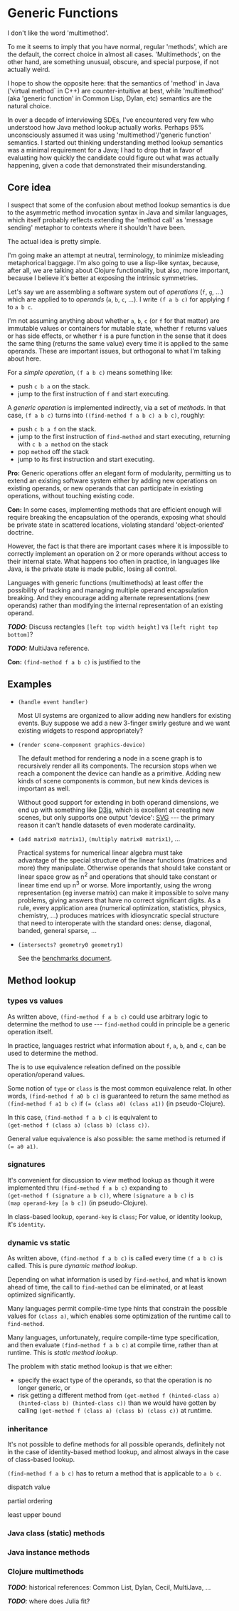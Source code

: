 # Generic Functions

I don't like the word 'multimethod'.

To me it seems to imply that you have normal, regular 'methods',
which are the default, the correct choice in almost all cases.
'Multimethods', on the other hand, are something unusual, obscure,
and special purpose, if not actually weird. 

I hope to show the opposite here: that the
semantics of 'method' in Java ('virtual method` in C++) 
are counter-intuitive at best, while 'multimethod' 
(aka 'generic function' in Common Lisp, Dylan, etc)
semantics are the natural choice.

In over a decade of interviewing SDEs, I've encountered very few
who understood how Java method lookup actually works. 
Perhaps 95% unconsciously assumed it was using 
'multimethod'/'generic function' semantics. 
I started out thinking understanding method lookup semantics
was a minimal requirement for a Java; 
I had to drop that in favor of 
evaluating how quickly the candidate could figure out what was
actually happening, given a code that demonstrated their 
misunderstanding.

## Core idea

I suspect that some of the confusion about method lookup semantics
is due to the asymmetric method invocation syntax in Java and 
similar languages, which itself probably reflects extending
the 'method call' as 'message sending' metaphor 
to contexts where it shouldn't have been.

The actual idea is pretty simple. 

I'm going make an attempt at neutral, terminology, 
to minimize misleading metaphorical baggage.
I'm also going to use a lisp-like syntax, because, after all, we
are talking about Clojure functionality, but also, more important,
because I believe it's better at exposing the intrinsic
symmetries.

Let's say we are assembling a software system 
out of _operations_ (`f`, `g`, ...) which are applied to 
to _operands_ (`a`, `b`, `c`, ...).
I write `(f a b c)` for applying `f` to `a b c`.

I'm not assuming anything about 
whether `a`, `b`, `c` (or `f` for that matter)
are immutable values or containers for mutable state, 
whether `f` returns values or has side effects, 
or whether `f` is a pure function in the sense that it
does the same thing (returns the same value) 
every time it is applied to the same operands.
These are important issues, but orthogonal to what I'm talking 
about here.

For a _simple operation_, `(f a b c)` means something like:
* push `c b a` on the stack.
* jump to the first instruction of `f` and start executing.

A _generic operation_ is implemented indirectly, via a set of _methods_.
In that case, `(f a b c)` turns into 
`((find-method f a b c) a b c)`, roughly:
* push `c b a f` on the stack.
* jump to the first instruction of `find-method` and start executing,
returning with `c b a method` on the stack
* pop `method` off the stack
* jump to its first instruction and start executing. 

**Pro:** Generic operations offer an elegant form of modularity,
permitting us to extend an existing software system
either by adding new operations on existing operands, or new 
operands that can participate in existing operations, 
without touching existing code.

**Con:** In some cases, implementing methods that are efficient 
enough will require breaking the encapsulation of the operands,
exposing what should be private state in scattered locations,
violating standard 'object-oriented' doctrine.

However, the fact is that there are important cases where it is 
impossible to correctly implement an operation on 2 or more 
operands without access to their internal state. 
What happens too often in practice, in languages like Java,
is the private state is made public, losing all control.

Languages with generic functions (multimethods) at least offer
the possibility of tracking and managing multiple operand
encapsulation breaking. And they encourage adding alternate
representations (new operands) rather than  modifying the 
internal representation of an existing operand.

_**TODO**:_ Discuss rectangles
`[left top width height]` vs `[left right top bottom]`?

_**TODO**:_ MultiJava reference.

**Con:** `(find-method f a b c)` is justified to the

## Examples

- `(handle event handler)`

    Most UI systems are organized to allow adding new handlers for
    existing events. Buy suppose we add a new 3-finger swirly
    gesture and we want existing widgets to respond appropriately?
    
- `(render scene-component graphics-device)`

    The default method for rendering a node in a scene graph is to
    recursively render all its components. The recursion stops 
    when we reach a component the device can handle as a primitive.
    Adding new kinds of scene components is common, but new kinds 
    devices is important as well. 
    
    Without good support for extending in both operand dimensions,
    we end up with something like [D3js](https://d3js.org/),
    which is excellent at creating new scenes, but only supports
    one output 'device': 
    [SVG](https://en.wikipedia.org/wiki/Scalable_Vector_Graphics)
     --- the primary reason it can't handle
    datasets of even moderate cardinality.

- `(add matrix0 matrix1)`, `(multiply matrix0 matrix1)`, ...

    Practical systems for numerical linear algebra must take   
    advantage of the special structure of the linear functions
    (matrices and more) they manipulate. Otherwise operands that
    should take constant or linear space grow as n<sup>2</sup>
    and operations that should take constant or linear time
    end up n<sup>3</sup> or worse. More importantly, using the 
    wrong representation (eg inverse matrix) can make it impossible 
    to solve many problems, giving answers that have no correct
    significant digits. As a rule, every application area 
    (numerical optimization, statistics, physics, chemistry, ...)
    produces matrices with idiosyncratic special structure
    that need to interoperate with the standard ones: dense, 
    diagonal, banded, general sparse, ...
    
- `(intersects? geometry0 geometry1)`

   See the [benchmarks document](docs/bencharks.md).

## Method lookup

### types vs values

As written above, `(find-method f a b c)` could use arbitrary
logic to determine the method to use --- `find-method` could
in principle be a generic operation itself.

In practice, languages restrict what information about `f`, `a`, 
`b`, and `c`, can be used to determine the method.

The  is to use equivalence releation defined on the
possible operation/operand values. 

Some notion of `type` or `class` is the most common equivalence
relat.
In other words, `(find-method f a0 b c)` is guaranteed to 
return the same method as `(find-method f a1 b c)` if
`(= (class a0) (class a1))` (in pseudo-Clojure).

In this case, `(find-method f a b c)` is equivalent to<br>
`(get-method f (class a) (class b) (class c))`.

General value equivalence is also possible: 
the same method is returned if `(= a0 a1)`.

### signatures

It's convenient for discussion to view method lookup as though
it were implemented thru 
`(find-method f a b c)` expanding to <br>
`(get-method f (signature a b c))`,
 where
`(signature a b c)` is <br>
`(map operand-key [a b c])`
(in pseudo-Clojure).

In class-based lookup, `operand-key` is  `class`;
For value, or identity lookup, it's `identity`.

### dynamic vs static

As written above, `(find-method f a b c)` is called every time
`(f a b c)` is called. This is pure _dynamic method lookup_.

Depending on what information is used by `find-method`, 
and what is known ahead of time, the call to
`find-method` can be eliminated, or at least optimized significantly.

Many languages permit compile-time type hints that constrain the
possible values for `(class a)`, which enables some optimization
of the runtime call to `find-method`.

Many languages, unfortunately, require compile-time type specification, and then evaluate 
`(find-method f a b c)` at compile time, rather than at runtime.
This is _static method lookup_. 

The problem with static method lookup is that we either:
* specify the exact type of the operands, so that the operation is
no longer generic, or
* risk getting a different method from 
`(get-method f (hinted-class a) (hinted-class b) (hinted-class c))`
than we would have gotten by calling
`(get-method f (class a) (class b) (class c))` at runtime.

### inheritance

It's not possible to define methods for all possible operands,
definitely not in the case of identity-based method lookup,
and almost always in the case of class-based lookup.

`(find-method f a b c)` has to return a method that is applicable
to `a b c`.

dispatch value

partial ordering

least upper bound

### Java class (static) methods

### Java instance methods

### Clojure multimethods

_**TODO**:_ historical references: Common List, Dylan, Cecil,
MultiJava, ...

_**TODO**:_ where does Julia fit?

